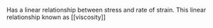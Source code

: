 Has a linear relationship between stress and rate of strain. This linear relationship known as [[viscosity]]